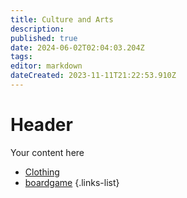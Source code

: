 ```yaml
---
title: Culture and Arts
description: 
published: true
date: 2024-06-02T02:04:03.204Z
tags: 
editor: markdown
dateCreated: 2023-11-11T21:22:53.910Z
---
```


# Header
Your content here

- [Clothing](/en/reference/species/aelorian/culture/clothing)
- [boardgame](/en/reference/species/aelorian/culture/boardgame)
{.links-list}